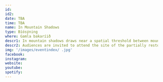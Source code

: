 ```yaml
---
id: 
id2: 
date: TBA
time: TBA
name: In Mountain Shadows
type: Bíósýning
where: Gamla bakaríið
descr1: In mountain shadows draws near a spatial threshold between mountain and home and a temporal threshold between past and future. Arctic terns, call for recognition, calling us to stay listening to the murmurs of other shared species.
descr2: Audiences are invited to attend the site of the partially restored home, Gamla Bakari.
img: '/images/eventindex/ .jpg'
facebook: 
instagram: 
website:
youtube: 
spotify:
---
```


